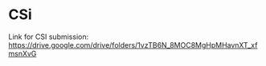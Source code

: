 # CSi

Link for CSI submission: https://drive.google.com/drive/folders/1vzTB6N_8MOC8MgHpMHavnXT_xfmsnXvG
